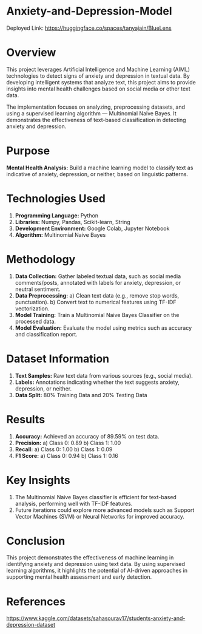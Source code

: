 # Anxiety-and-Depression-Model
Deployed Link: https://huggingface.co/spaces/tanyajain/BlueLens

# Overview
This project leverages Artificial Intelligence and Machine Learning (AIML) technologies to detect signs of anxiety and depression in textual data. By developing intelligent systems that analyze text, this project aims to provide insights into mental health challenges based on social media or other text data.

The implementation focuses on analyzing, preprocessing datasets, and using a supervised learning algorithm — Multinomial Naive Bayes. It demonstrates the effectiveness of text-based classification in detecting anxiety and depression.

# Purpose
**Mental Health Analysis:** Build a machine learning model to classify text as indicative of anxiety, depression, or neither, based on linguistic patterns.

# Technologies Used
1. **Programming Language:** Python
2. **Libraries:** Numpy, Pandas, Scikit-learn, String
3. **Development Environment:** Google Colab, Jupyter Notebook
4. **Algorithm:** Multinomial Naive Bayes

# Methodology
1. **Data Collection:** Gather labeled textual data, such as social media comments/posts, annotated with labels for anxiety, depression, or neutral sentiment.
2. **Data Preprocessing:**
   a) Clean text data (e.g., remove stop words, punctuation).
   b) Convert text to numerical features using TF-IDF vectorization.
3. **Model Training:** Train a Multinomial Naive Bayes Classifier on the processed data.
4. **Model Evaluation:** Evaluate the model using metrics such as accuracy and classification report.

# Dataset Information
1. **Text Samples:** Raw text data from various sources (e.g., social media).
2. **Labels:** Annotations indicating whether the text suggests anxiety, depression, or neither.
3. **Data Split:** 80% Training Data and 20% Testing Data

# Results
1. **Accuracy:** Achieved an accuracy of 89.59% on test data.
2. **Precision:**
   a) Class 0: 0.89
   b) Class 1: 1.00
3. **Recall:**
   a) Class 0: 1.00
   b) Class 1: 0.09
4. **F1 Score:**
   a) Class 0: 0.94
   b) Class 1: 0.16

# Key Insights
1. The Multinomial Naive Bayes classifier is efficient for text-based analysis, performing well with TF-IDF features.
2. Future iterations could explore more advanced models such as Support Vector Machines (SVM) or Neural Networks for improved accuracy.

# Conclusion
This project demonstrates the effectiveness of machine learning in identifying anxiety and depression using text data. By using supervised learning algorithms, it highlights the potential of AI-driven approaches in supporting mental health assessment and early detection.

# References
https://www.kaggle.com/datasets/sahasourav17/students-anxiety-and-depression-dataset
